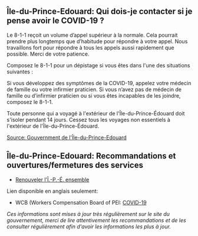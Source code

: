 ## Île-du-Prince-Edouard: Qui dois-je contacter si je pense avoir le COVID-19 ?

Le 8-1-1 reçoit un volume d’appel supérieur à la normale. Cela pourrait prendre plus longtemps que d’habitude pour répondre à votre appel. Nous travaillons fort pour répondre à tous les appels aussi rapidement que possible. Merci de votre patience.

Composez le 8-1-1 pour un dépistage si vous êtes dans l'une des situations suivantes :

Si vous développez des symptômes de la COVID-19, appelez votre médecin de famille ou votre infirmier praticien. Si vous n’avez pas de médecin de famille ou d’infirmier praticien ou si vous êtes incapables de les joindre, composez le 8-1-1.

Toute personne qui a voyagé à l'extérieur de l'Île-du-Prince-Édouard doit s'isoler pendant 14 jours. Cessez tous les voyages non essentiels à l'extérieur de l'Île-du-Prince-Édouard.

[Source: Gouvernment de l'Île-du-Prince-Edouard](https://www.princeedwardisland.ca/fr/information/sante-et-mieux-etre/covid-19-quand-devrais-je-composer-811)

## Île-du-Prince-Edouard: Recommandations et ouvertures/fermetures des services

- [Renouveler l'Î.-P.-É. ensemble](https://www.princeedwardisland.ca/fr/sujet/renouveler-li-p-e-ensemble)

Lien disponible en anglais seulement:

- WCB (Workers Compensation Board of PEI: [COVID-19](http://www.wcb.pe.ca/Home/Covid19)

_Ces informations sont mises à jour très régulièrement sur le site du gouvernement, merci de lire attentivement les recommandations et de les consulter régulièrement afin d'avoir les informations les plus à jour._
